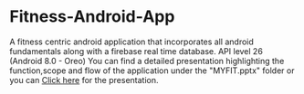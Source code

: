 # Fitness-Android-App
A fitness centric android application that incorporates all android fundamentals along with a firebase real time database. API level 26 (Android 8.0 - Oreo)
You can find a detailed presentation highlighting the function,scope and flow of the application under the "MYFIT.pptx" folder or you can [Click here](https://github.com/Nytrix-09/Fitness-Android-App/blob/ff47e1fe8e80d2386b2894507eca7f7d40ba2531/MYFIT.pptx) for the presentation.
